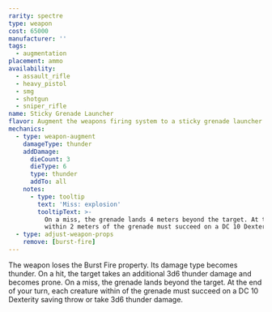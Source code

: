 ```yaml
---
rarity: spectre
type: weapon
cost: 65000
manufacturer: ''
tags:
  - augmentation
placement: ammo
availability:
  - assault_rifle
  - heavy_pistol
  - smg
  - shotgun
  - sniper_rifle
name: Sticky Grenade Launcher
flavor: Augment the weapons firing system to a sticky grenade launcher.
mechanics:
  - type: weapon-augment
    damageType: thunder
    addDamage:
      dieCount: 3
      dieType: 6
      type: thunder
      addTo: all
    notes:
      - type: tooltip
        text: 'Miss: explosion'
        tooltipText: >-
          On a miss, the grenade lands 4 meters beyond the target. At the end of your turn, each creature
          within 2 meters of the grenade must succeed on a DC 10 Dexterity saving throw or take 3d6 thunder damage.
  - type: adjust-weapon-props
    remove: [burst-fire]
---
```

The weapon loses the Burst Fire property. Its damage type becomes thunder. On a hit, the target takes an
additional 3d6 thunder damage and becomes prone. On a miss, the grenade lands <me-distance length="10" /> beyond the
target. At the end of your turn, each creature within <me-distance length="5" /> of the grenade must succeed on a
DC 10 Dexterity saving throw or take 3d6 thunder damage.
